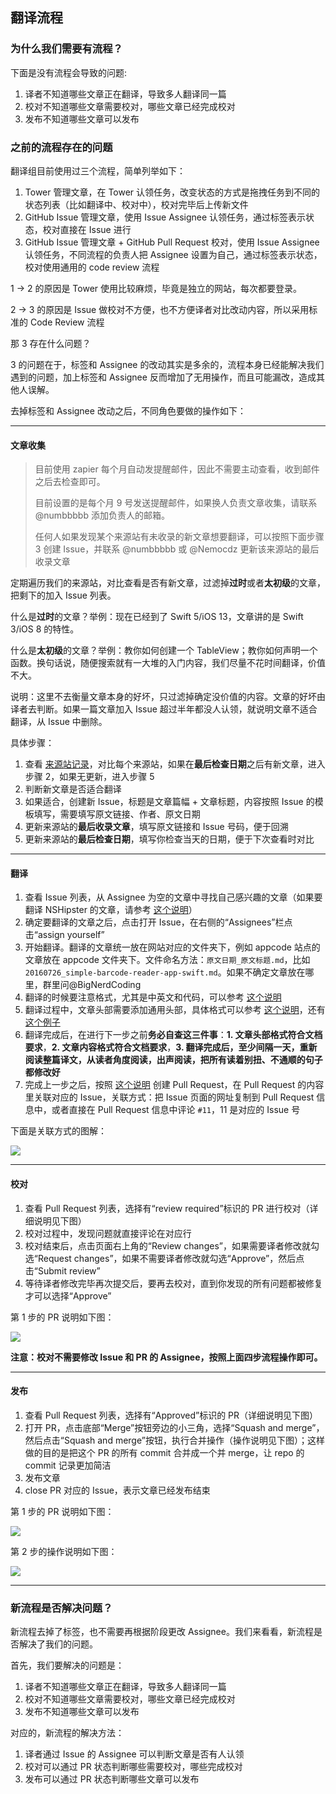 ## 翻译流程

### 为什么我们需要有流程？

下面是没有流程会导致的问题:

1. 译者不知道哪些文章正在翻译，导致多人翻译同一篇
2. 校对不知道哪些文章需要校对，哪些文章已经完成校对
3. 发布不知道哪些文章可以发布

### 之前的流程存在的问题

翻译组目前使用过三个流程，简单列举如下：

1. Tower 管理文章，在 Tower 认领任务，改变状态的方式是拖拽任务到不同的状态列表（比如翻译中、校对中），校对完毕后上传新文件
2. GitHub Issue 管理文章，使用 Issue Assignee 认领任务，通过标签表示状态，校对直接在 Issue 进行
3. GitHub Issue 管理文章 + GitHub Pull Request 校对，使用 Issue Assignee 认领任务，不同流程的负责人把 Assignee 设置为自己，通过标签表示状态，校对使用通用的 code review 流程

1 -> 2 的原因是 Tower 使用比较麻烦，毕竟是独立的网站，每次都要登录。

2 -> 3 的原因是 Issue 做校对不方便，也不方便译者对比改动内容，所以采用标准的 Code Review 流程

那 3 存在什么问题？

3 的问题在于，标签和 Assignee 的改动其实是多余的，流程本身已经能解决我们遇到的问题，加上标签和 Assignee 反而增加了无用操作，而且可能漏改，造成其他人误解。

去掉标签和 Assignee 改动之后，不同角色要做的操作如下：

---

#### 文章收集

> 目前使用 zapier 每个月自动发提醒邮件，因此不需要主动查看，收到邮件之后去检查即可。
>
> 目前设置的是每个月 9 号发送提醒邮件，如果换人负责文章收集，请联系 @numbbbbb 添加负责人的邮箱。
>
> 任何人如果发现某个来源站有未收录的新文章想要翻译，可以按照下面步骤 3 创建 Issue，并联系 @numbbbbb 或 @Nemocdz 更新该来源站的最后收录文章

定期遍历我们的来源站，对比查看是否有新文章，过滤掉**过时**或者**太初级**的文章，把剩下的加入 Issue 列表。

什么是**过时**的文章？举例：现在已经到了 Swift 5/iOS 13，文章讲的是 Swift 3/iOS 8 的特性。

什么是**太初级**的文章？举例：教你如何创建一个 TableView；教你如何声明一个函数。换句话说，随便搜索就有一大堆的入门内容，我们尽量不花时间翻译，价值不大。

说明：这里不去衡量文章本身的好坏，只过滤掉确定没价值的内容。文章的好坏由译者去判断。如果一篇文章加入 Issue 超过半年都没人认领，就说明文章不适合翻译，从 Issue 中删除。

具体步骤：
1. 查看 [来源站记录](https://github.com/SwiftGGTeam/translation/blob/master/%E6%9D%A5%E6%BA%90%E7%AB%99%E8%AE%B0%E5%BD%95.md)，对比每个来源站，如果在**最后检查日期**之后有新文章，进入步骤 2，如果无更新，进入步骤 5
2. 判断新文章是否适合翻译
3. 如果适合，创建新 Issue，标题是文章篇幅 + 文章标题，内容按照 Issue 的模板填写，需要填写原文链接、作者、原文日期
4. 更新来源站的**最后收录文章**，填写原文链接和 Issue 号码，便于回溯
5. 更新来源站的**最后检查日期**，填写你检查当天的日期，便于下次查看时对比

---

#### 翻译

1. 查看 Issue 列表，从 Assignee 为空的文章中寻找自己感兴趣的文章（如果要翻译 NSHipster 的文章，请参考 [这个说明](https://github.com/SwiftGGTeam/translation/blob/master/NSHipster%E7%BF%BB%E8%AF%91%E8%AF%B4%E6%98%8E.md)）
2. 确定要翻译的文章之后，点击打开 Issue，在右侧的“Assignees”栏点击“assign yourself”
3. 开始翻译。翻译的文章统一放在网站对应的文件夹下，例如 appcode 站点的文章放在 appcode 文件夹下。文件命名方法：`原文日期_原文标题.md`，比如 `20160726_simple-barcode-reader-app-swift.md`。如果不确定文章放在哪里，群里问@BigNerdCoding
4. 翻译的时候要注意格式，尤其是中英文和代码，可以参考 [这个说明](https://github.com/SwiftGGTeam/translation/blob/master/SwiftGG%20%E6%8E%92%E7%89%88%E6%8C%87%E5%8D%97.md)
5. 翻译过程中，文章头部需要添加通用头部，具体格式可以参考 [这个说明](https://raw.githubusercontent.com/SwiftGGTeam/translation/master/%E4%B9%A6%E5%86%99%E8%A7%84%E8%8C%83%E5%8F%8ADemo/SwiftGG%E5%8D%9A%E6%96%87%E4%B9%A6%E5%86%99%E8%A7%84%E8%8C%83.md)，还有 [这个例子](https://raw.githubusercontent.com/SwiftGGTeam/translation/master/%E4%B9%A6%E5%86%99%E8%A7%84%E8%8C%83%E5%8F%8ADemo/20160726_simple-barcode-reader-app-swift.md)
6. 翻译完成后，在进行下一步之前**务必自查这三件事**：**1. 文章头部格式符合文档要求**，**2. 文章内容格式符合文档要求**，**3. 翻译完成后，至少间隔一天，重新阅读整篇译文，从读者角度阅读，出声阅读，把所有读着别扭、不通顺的句子都修改好**
7. 完成上一步之后，按照 [这个说明](https://github.com/SwiftGGTeam/translation/blob/master/%E7%BF%BB%E8%AF%91%E6%B5%81%E7%A8%8B%E6%A6%82%E8%BF%B0%E5%8F%8APR%E8%AF%B4%E6%98%8E.md#%E5%A6%82%E4%BD%95%E5%8F%91%E8%B5%B7-pull-request) 创建 Pull Request，在 Pull Request 的内容里关联对应的 Issue，关联方式：把 Issue 页面的网址复制到 Pull Request 信息中，或者直接在 Pull Request 信息中评论 `#11`，11 是对应的 Issue 号

下面是关联方式的图解：

![](https://i.imgur.com/WXgUcyv.jpg)

---

#### 校对

1. 查看 Pull Request 列表，选择有“review required”标识的 PR 进行校对（详细说明见下图）
2. 校对过程中，发现问题就直接评论在对应行
3. 校对结束后，点击页面右上角的“Review changes”，如果需要译者修改就勾选“Request changes”，如果不需要译者修改就勾选“Approve”，然后点击“Submit review”
4. 等待译者修改完毕再次提交后，要再去校对，直到你发现的所有问题都被修复才可以选择“Approve”

第 1 步的 PR 说明如下图：

![](https://i.imgur.com/gIzotgL.png)

**注意：校对不需要修改 Issue 和 PR 的 Assignee，按照上面四步流程操作即可。**

---

#### 发布

1. 查看 Pull Request 列表，选择有“Approved”标识的 PR（详细说明见下图）
2. 打开 PR，点击底部“Merge”按钮旁边的小三角，选择“Squash and merge”，然后点击“Squash and merge”按钮，执行合并操作（操作说明见下图）；这样做的目的是把这个 PR 的所有 commit 合并成一个并 merge，让 repo 的 commit 记录更加简洁
3. 发布文章
4. close PR 对应的 Issue，表示文章已经发布结束

第 1 步的 PR 说明如下图：

![](https://i.imgur.com/gIzotgL.png)

第 2 步的操作说明如下图：

![](https://i.imgur.com/9rJnTUN.png)

---

### 新流程是否解决问题？

新流程去掉了标签，也不需要再根据阶段更改 Assignee。我们来看看，新流程是否解决了我们的问题。

首先，我们要解决的问题是：

1. 译者不知道哪些文章正在翻译，导致多人翻译同一篇
2. 校对不知道哪些文章需要校对，哪些文章已经完成校对
3. 发布不知道哪些文章可以发布

对应的，新流程的解决方法：

1. 译者通过 Issue 的 Assignee 可以判断文章是否有人认领
2. 校对可以通过 PR 状态判断哪些需要校对，哪些完成校对
3. 发布可以通过 PR 状态判断哪些文章可以发布
